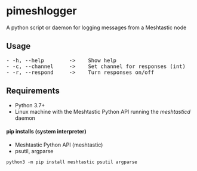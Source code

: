 # pimeshlogger

A python script or daemon for logging messages from a Meshtastic node

## Usage

<pre>
- -h, --help        ->    Show help
- -c, --channel     ->    Set channel for responses (int)
- -r, --respond     ->    Turn responses on/off
</pre>

## Requirements

- Python 3.7+
- Linux machine with the Meshtastic Python API running the *meshtasticd* daemon
#### pip installs (system interpreter)
- Meshtastic Python API (meshtastic)
- psutil, argparse

```
python3 -m pip install meshtastic psutil argparse
```

